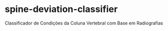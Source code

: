 # spine-deviation-classifier
Classificador de Condições da Coluna Vertebral com Base em Radiografias
